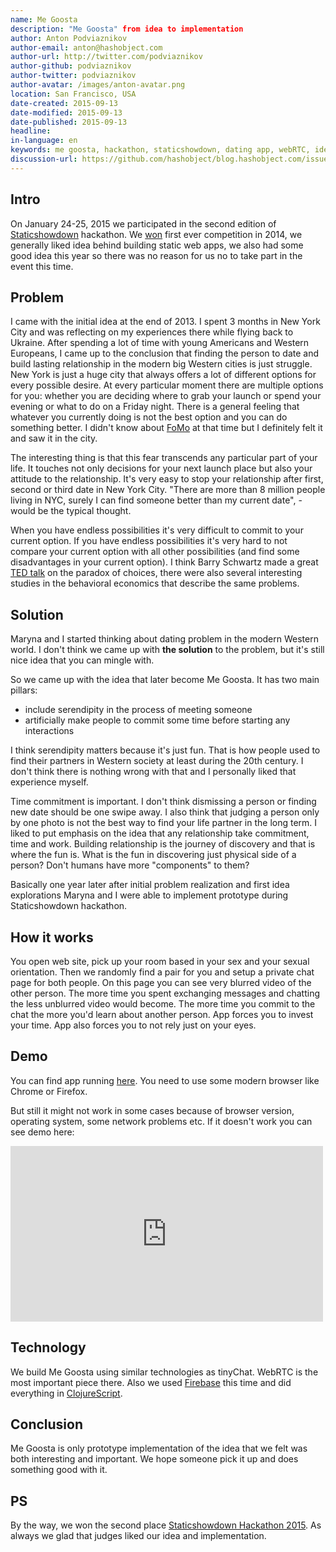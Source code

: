 ```yaml
---
name: Me Goosta
description: "Me Goosta" from idea to implementation
author: Anton Podviaznikov
author-email: anton@hashobject.com
author-url: http://twitter.com/podviaznikov
author-github: podviaznikov
author-twitter: podviaznikov
author-avatar: /images/anton-avatar.png
location: San Francisco, USA
date-created: 2015-09-13
date-modified: 2015-09-13
date-published: 2015-09-13
headline:
in-language: en
keywords: me goosta, hackathon, staticshowdown, dating app, webRTC, ideas
discussion-url: https://github.com/hashobject/blog.hashobject.com/issues/24
---
```

## Intro

On January 24-25, 2015 we participated in the second edition of [Staticshowdown](http://staticshowdown.com) hackathon.
We [won](http://blog.hashobject.com/tinychat/) first ever competition in 2014, we generally liked idea behind building static web apps, we also had some good idea this year so there was no reason for us no to take part in the event this time.


## Problem

I came with the initial idea at the end of 2013. I spent 3 months in New York City and was reflecting on my experiences there while flying back to Ukraine. After spending a lot of time with young Americans and Western Europeans, I came up to the conclusion that finding the person to date and build lasting relationship in the modern big Western cities is just struggle.
New York is just a huge city that always offers a lot of different options for every possible desire.
At every particular moment there are multiple options for you: whether you are deciding where to grab your launch or spend your evening or what to do on a Friday night. There is a general feeling that whatever you currently doing is not the best option and you can do something better. I didn't know about [FoMo](https://www.wikiwand.com/en/Fear_of_missing_out) at that time but I definitely felt it and saw it in the city.

The interesting thing is that this fear transcends any particular part of your life. It touches not only decisions for your next launch place but also your attitude to the relationship. It's very easy to stop your relationship after first, second or third date in New York City. "There are more than 8 million people living in NYC, surely I can find someone better than my current date", - would be the typical thought.

When you have endless possibilities it's very difficult to commit to your current option. If you have endless
possibilities it's very hard to not compare your current option with all other possibilities (and find some disadvantages in your current option). I think Barry Schwartz made a great [TED talk](http://www.ted.com/talks/barry_schwartz_on_the_paradox_of_choice) on the paradox of choices, there were also several interesting studies in the behavioral economics that describe the same problems.


## Solution

Maryna and I started thinking about dating problem in the modern Western world. I don't think we came up with **the solution** to the problem, but it's still nice idea that you can mingle with.

So we came up with the idea that later become Me Goosta. It has two main pillars:

  - include serendipity in the process of meeting someone
  - artificially make people to commit some time before starting any interactions

I think serendipity matters because it's just fun. That is how people used to find their partners in Western society at least during the 20th century. I don't think there is nothing wrong with that and I personally liked that experience myself.

Time commitment is important. I don't think dismissing a person or finding new date should be one swipe away.
I also think that judging a person only by one photo is not the best way to find your life partner in the long term.
I liked to put emphasis on the idea that any relationship take commitment, time and work. Building relationship is the journey of discovery and that is where the fun is. What is the fun in discovering just physical side of a person?
Don't humans have more "components" to them?


Basically one year later after initial problem realization and first idea explorations Maryna and I were able to implement prototype during Staticshowdown hackathon.


## How it works

You open web site, pick up your room based in your sex and your sexual orientation.
Then we randomly find a pair for you and setup a private chat page for both people. On this page you can see very blurred video of the other person.
The more time you spent exchanging messages and chatting the less unblurred video would become.
The more time you commit to the chat the more you'd learn about another person. App forces you to invest your time.
App also forces you to not rely just on your eyes.


## Demo

You can find app running [here](http://goosta.me/). You need to use some modern browser like Chrome or Firefox.

But still it might not work in some cases because of browser version, operating system, some network problems etc. If it
doesn't work you can see demo here:

<iframe src="https://player.vimeo.com/video/117853986" width="500" height="281" frameborder="0" webkitallowfullscreen mozallowfullscreen allowfullscreen></iframe>


## Technology

We build Me Goosta using similar technologies as tinyChat. WebRTC is the most important piece there.
Also we used [Firebase](https://www.firebase.com/) this time and did everything in [ClojureScript](https://github.com/clojure/clojurescript).



## Conclusion

Me Goosta is only prototype implementation of the idea that we felt was both interesting and important. We hope someone pick it up and does something good with it.

## PS

By the way, we won the second place [Staticshowdown Hackathon 2015](http://2015.staticshowdown.com/winners). As always we glad
that judges liked our idea and implementation.
